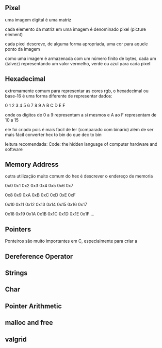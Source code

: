## Pixel 

uma imagem digital é uma matriz 

cada elemento da matriz em uma imagem é denominado pixel (picture element)

cada pixel descreve, de alguma forma apropriada, uma cor para aquele ponto da imagem

como uma imagem é armazenada com um número finito de bytes, cada um (talvez) representando um valor vermelho, verde ou azul para cada pixel

## Hexadecimal

extremamente comum para representar as cores rgb, o hexadecimal ou base-16 é uma forma diferente de representar dados:

0 1 2 3 4 5 6 7 8 9 A B C D E F

onde os digitos de 0 a 9 representam a si mesmos e A ao F representam de 10 a 15

ele foi criado pois é mais fácil de ler (comparado com binário) além de ser mais fácil converter hex to bin do que dec to bin

leitura recomendada: Code: the hidden language of computer hardware and software

## Memory Address

outra utilização muito comum do hex é descrever o endereço de memoria 

0x0  0x1  0x2  0x3  0x4  0x5  0x6  0x7 

0x8  0x9  0xA  0xB  0xC  0xD  0xE  0xF

0x10 0x11 0x12 0x13 0x14 0x15 0x16 0x17

0x18 0x19 0x1A 0x1B 0x1C 0x1D 0x1E 0x1F ...

## Pointers

Ponteiros são muito importantes em C, especialmente para criar a

## Dereference Operator 

## Strings 

## Char

## Pointer Arithmetic 

## malloc and free 

## valgrid

